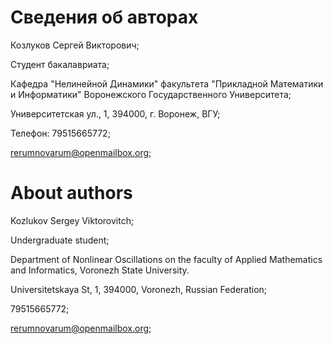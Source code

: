 # Сведения об авторах

Козлуков Сергей Викторович;

Студент бакалавриата;

Кафедра "Нелинейной Динамики" факультета "Прикладной Математики и Информатики"
Воронежского Государственного Университета;

Университетская ул., 1, 394000, г. Воронеж, ВГУ;

Телефон: 79515665772;

rerumnovarum@openmailbox.org;

# About authors

Kozlukov Sergey Viktorovitch;

Undergraduate student;

Department of Nonlinear Oscillations
on the faculty of Applied Mathematics and Informatics,
Voronezh State University.

Universitetskaya St, 1, 394000, Voronezh, Russian Federation;

79515665772;

rerumnovarum@openmailbox.org;
